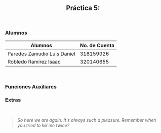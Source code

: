 <h2 align='center'>
  Práctica 5: 
</h2>

<br>

### Alumnos

| Alumnos                     | No. de Cuenta |
| --------------------------- | ------------- |
| Paredes Zamudio Luis Daniel | 318159926     |
| Robledo Ramírez Isaac       | 320140655     |

<br>

### Funciones Auxiliares

  

### Extras

<br>

> _So here we are again. It's always such a pleasure. Remember when you tried to kill me twice?_
